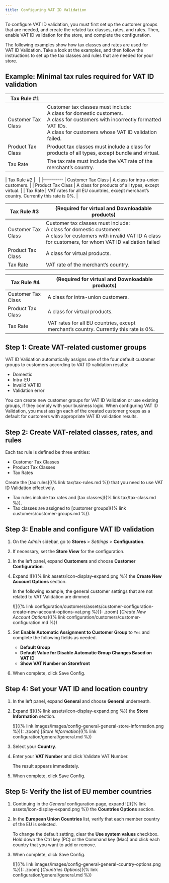 ```yaml
---
title: Configuring VAT ID Validation
---
```


To configure VAT ID validation, you must first set up the customer groups that are needed, and create the related tax classes, rates, and rules. Then, enable VAT ID validation for the store, and complete the configuration.

The following examples show how tax classes and rates are used for VAT ID Validation. Take a look at the examples, and then follow the instructions to set up the tax classes and rules that are needed for your store.

## Example: Minimal tax rules required for VAT ID validation

|Tax Rule #1||
|--- |--- |
|Customer Tax Class|Customer tax classes must include: <br />A class for domestic customers. <br />A class for customers with incorrectly formatted VAT IDs.<br />A class for customers whose VAT ID validation failed.|
|Product Tax Class|Product tax classes must include a class for products of all types, except bundle and virtual.|
|Tax Rate|The tax rate must include the VAT rate of the merchant’s country.|

| Tax Rule #2 |   |
|----------
| Customer Tax Class | A class for intra-union customers. |
| Product Tax Class | A class for products of all types, except virtual. |
| Tax Rate | VAT rates for all EU countries, except merchant’s country. Currently this rate is 0%. |

|Tax Rule #3 |(Required for virtual and Downloadable products)|
|--- |--- |
|Customer Tax Class|Customer tax classes must include: <br/>A class for domestic customers <br/>A class for customers with invalid VAT ID A class for customers, for whom VAT ID validation failed|
|Product Tax Class|A class for virtual products.|
|Tax Rate|VAT rate of the merchant’s country.|

|Tax Rule #4 |(Required for virtual and Downloadable products)|
|--- |--- |
|Customer Tax Class|A class for intra-union customers.|
|Product Tax Class|A class for virtual products.|
|Tax Rate|VAT rates for all EU countries, except merchant’s country. Currently this rate is 0%.|

## Step 1: Create VAT-related customer groups

VAT ID Validation automatically assigns one of the four default customer groups to customers according to VAT ID validation results:

- Domestic
- Intra-EU
- Invalid VAT ID
- Validation error

You can create new customer groups for VAT ID Validation or use existing groups, if they comply with your business logic. When configuring VAT ID Validation, you must assign each of the created customer groups as a default for customers with appropriate VAT ID validation results.

## Step 2: Create VAT-related classes, rates, and rules

Each tax rule is defined be three entities:

- Customer Tax Classes
- Product Tax Classes
- Tax Rates

Create the [tax rules]({% link tax/tax-rules.md %}) that you need to use VAT ID Validation effectively.

- Tax rules include tax rates and [tax classes]({% link tax/tax-class.md %}).
- Tax classes are assigned to [customer groups]({% link customers/customer-groups.md %}).

## Step 3: Enable and configure VAT ID validation

1. On the _Admin_ sidebar, go to **Stores** > _Settings_ > **Configuration**.

1. If necessary, set the **Store View** for the configuration.

1. In the left panel, expand **Customers** and choose **Customer Configuration**.

1. Expand ![]({% link assets/icon-display-expand.png %}) the **Create New Account Options** section.

   In the following example, the general customer settings that are not related to VAT Validation are dimmed.

   ![]({% link configuration/customers/assets/customer-configuration-create-new-account-options-vat.png %}){: .zoom}
   [_Create New Account Options_]({% link configuration/customers/customer-configuration.md %})

1. Set **Enable Automatic Assignment to Customer Group** to `Yes` and complete the following fields as needed.

   - **Default Group**
   - **Default Value for Disable Automatic Group Changes Based on VAT ID**
   - **Show VAT Number on Storefront**

1. When complete, click <span class="btn">Save Config</span>.

## Step 4: Set your VAT ID and location country

1. In the left panel, expand **General** and choose **General** underneath.

1. Expand ![]({% link assets/icon-display-expand.png %}) the **Store Information** section.

   ![]({% link images/images/config-general-general-store-information.png %}){: .zoom}
   [_Store Information_]({% link configuration/general/general.md %})

1. Select your **Country**.

1. Enter your **VAT Number** and click <span class="btn">Validate VAT Number</span>.

   The result appears immediately.

1. When complete, click <span class="btn">Save Config</span>.

## Step 5: Verify the list of EU member countries

1. Continuing in the _General_ configuration page, expand ![]({% link assets/icon-display-expand.png %}) the **Countries Options** section.

1. In the **European Union Countries** list, verify that each member country of the EU is selected.

   To change the default setting, clear the **Use system values** checkbox. Hold down the Ctrl key (PC) or the Command key (Mac) and click each country that you want to add or remove.

1. When complete, click <span class="btn">Save Config</span>.

   ![]({% link images/images/config-general-general-country-options.png %}){: .zoom}
   [_Countries Options_]({% link configuration/general/general.md %})
